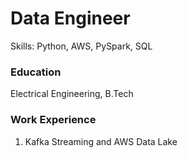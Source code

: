 # Data Engineer
 Skills: Python, AWS, PySpark, SQL

### Education
Electrical Engineering, B.Tech <br/>

### Work Experience
1. Kafka Streaming and AWS Data Lake
